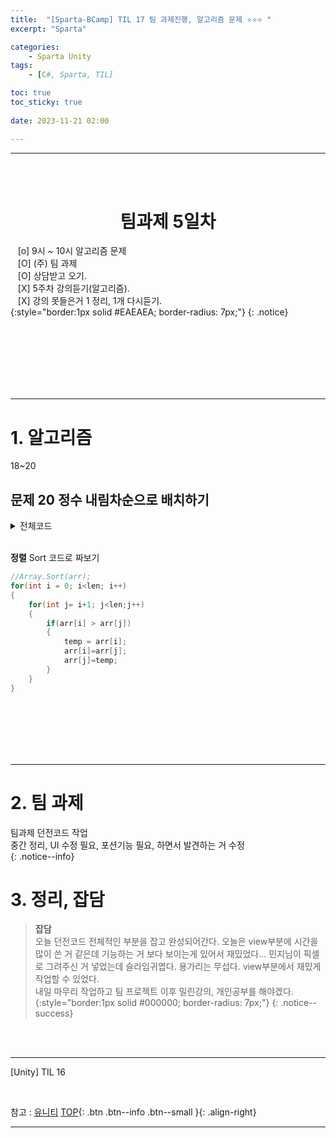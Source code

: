 ```yaml
---
title:  "[Sparta-BCamp] TIL 17 팀 과제진행, 알고리즘 문제 ⭐⭐⭐ "
excerpt: "Sparta"

categories:
    - Sparta Unity
tags:
    - [C#, Sparta, TIL]

toc: true
toc_sticky: true
 
date: 2023-11-21 02:00

---
```

- - -

<BR><BR>

<center><H1> 팀과제 5일차   </H1></center>

&nbsp;&nbsp; [o] 9시 ~ 10시 알고리즘 문제  
&nbsp;&nbsp; [O] (주) 팀 과제   
&nbsp;&nbsp; [O] 상담받고 오기.       
&nbsp;&nbsp; [X] 5주차 강의듣기(알고리즘).   
&nbsp;&nbsp; [X] 강의 못들은거 1 정리, 1개 다시듣기.   
{:style="border:1px solid #EAEAEA; border-radius: 7px;"}
{: .notice}  


<br><br><br><br><br><br>
- - - 

# 1. 알고리즘
18~20   

## 문제 20 정수 내림차순으로 배치하기  

<details>
<summary>전체코드</summary>

<div class="notice--primary" markdown="1"> 

```c#

public long solution(long n) 
    {
        long answer = 0;
        string s = n.ToString();
        long len = s.Length;
        int[] arr = new int[len];
        int temp;
        long x = 1;
        
        for(int i =0; i<len; i++)   
        {
            arr[i] = s[i]-'0';
        }
        
        //Array.Sort(arr);
        for(long i = 0; i<len; i++)
        {
            for(long j= i+1; j<len;j++)
            {
                if(arr[i] < arr[j])
                {
                    temp = arr[i];
                    arr[i]=arr[j];
                    arr[j]=temp;
                }
            }
        }
        for(long i= len-1; i>=0; i--)
        {
            answer += arr[i] * x;
            x=x*10;
        }
        
        return answer;
    }
```
</div>
</details>

<br>

**정렬**
Sort 코드로 짜보기  
<div class="notice--primary" markdown="1"> 

```c#
//Array.Sort(arr);
for(int i = 0; i<len; i++)
{
    for(int j= i+1; j<len;j++)
    {
        if(arr[i] > arr[j])
        {
            temp = arr[i];
            arr[i]=arr[j];
            arr[j]=temp;
        }
    }
}
```
</div>


<br><br><br><br><br>
- - - 

# 2. 팀 과제 
팀과제 던전코드 작업  
중간 정리, UI 수정 필요, 포션기능 필요, 하면서 발견하는 거 수정  
{: .notice--info}

# 3. 정리, 잡담

> **잡담**  
오늘 던전코드 전체적인 부분을 잡고 완성되어간다. 오늘은 view부분에 시간을 많이 쓴 거 같은데 기능하는 거 보다 보이는게 있어서 재밌었다... 민지님이 픽셀로 그려주신 거 넣었는데 슬라임귀엽다. 용가리는 무섭다. view부분에서 재밌게 작업할 수 있었다.  
내일 마무리 작업하고 팀 프로젝트 이후 밀린강의, 개인공부를 해야겠다.
{:style="border:1px solid #000000; border-radius: 7px;"}
{: .notice--success}  


<br><br>
- - - 

[Unity] TIL 16

<br>

참고 : [유니티](https://docs.unity3d.com/kr/)
[TOP](#){: .btn .btn--info .btn--small }{: .align-right}
<br>
- - -
